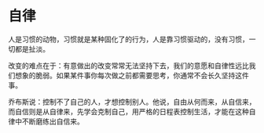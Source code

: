 # 自律

人是习惯的动物，习惯就是某种固化了的行为，人是靠习惯驱动的，没有习惯，一切都是扯淡。

改变的难点在于：有意做出的改变常常无法坚持下去，我们的意愿和自律性远比我们想象的脆弱。如果某件事你每次做之前都需要思考，你通常不会长久坚持这件事。

乔布斯说：控制不了自己的人，才想控制别人。他说，自由从何而来，从自信来，而自信则是从自律来，先学会克制自己，用严格的日程表控制生活，才能在这种自律中不断磨练出自信来。
